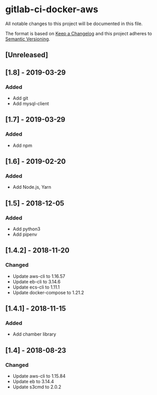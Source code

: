 # gitlab-ci-docker-aws
All notable changes to this project will be documented in this file.

The format is based on [Keep a Changelog](http://keepachangelog.com/en/1.0.0/)
and this project adheres to [Semantic Versioning](http://semver.org/spec/v2.0.0.html).

## [Unreleased]

## [1.8] - 2019-03-29
### Added
- Add git
- Add mysql-client

## [1.7] - 2019-03-29
### Added
- Add npm

## [1.6] - 2019-02-20
### Added
- Add Node.js, Yarn

## [1.5] - 2018-12-05
### Added
- Add python3
- Add pipenv

## [1.4.2] - 2018-11-20
### Changed
- Update aws-cli to 1.16.57
- Update eb-cli to 3.14.6
- Update ecs-cli to 1.11.1
- Update docker-compose to 1.21.2

## [1.4.1] - 2018-11-15
### Added
- Add chamber library

## [1.4] - 2018-08-23
### Changed
- Update aws-cli to 1.15.84
- Update eb to 3.14.4
- Update s3cmd to 2.0.2
